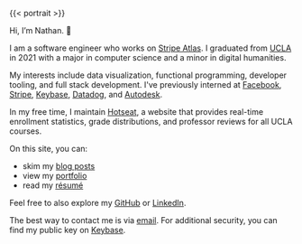 ---
---

{{< portrait >}}

Hi, I’m Nathan. 👋

I am a software engineer who works on [Stripe Atlas](https://stripe.com/atlas). I graduated from [UCLA](https://www.ucla.edu) in 2021 with a major in computer science and a minor in digital humanities.

My interests include data visualization, functional programming, developer tooling, and full stack development. I've previously interned at [Facebook](https://www.facebook.com), [Stripe](https://stripe.com), [Keybase](https://keybase.io), [Datadog](https://www.datadoghq.com), and [Autodesk](https://www.autodesk.com).

In my free time, I maintain [Hotseat](https://hotseat.io/), a website that provides real-time enrollment statistics, grade distributions, and professor reviews for all UCLA courses.

On this site, you can:

- skim my [blog posts](/posts)
- view my [portfolio](/projects)
- read my [résumé](/resume.pdf)

Feel free to also explore my [GitHub](https://github.com/nathunsmitty) or [LinkedIn](https://www.linkedin.com/in/nathanmatthewsmith/).

The best way to contact me is via [email](mailto:hi@nathansmith.io). For additional security, you can find my public key on [Keybase](https://keybase.io/nathunsmitty).
